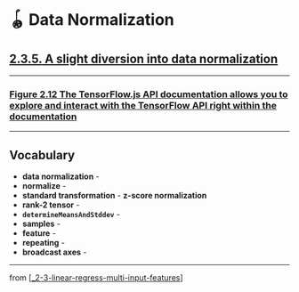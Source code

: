 # 🪀 Data Normalization

## [**2.3.5.** A slight diversion into data normalization](https://livebook.manning.com/book/deep-learning-with-javascript/chapter-2/214)

---

### [**Figure 2.12** The TensorFlow.js API documentation allows you to explore and interact with the TensorFlow API right within the documentation](https://livebook.manning.com/book/deep-learning-with-javascript/chapter-2/ch02fig12)

---

## **Vocabulary**

- **data normalization** -
- **normalize** -
- **standard transformation** - **z-score normalization**
- **rank-2 tensor** -
- **`determineMeansAndStddev`** -
- **samples** -
- **feature** -
- **repeating** -
- **broadcast axes** -

---

from [[_2-3-linear-regress-multi-input-features]]

[//begin]: # "Autogenerated link references for markdown compatibility"
[_2-3-linear-regress-multi-input-features]: _2-3-linear-regress-multi-input-features.md "🪀 Linear Regress Multi-Input Features"
[//end]: # "Autogenerated link references"
